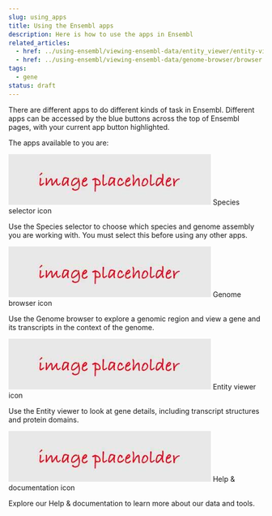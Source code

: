 ```yaml
---
slug: using_apps
title: Using the Ensembl apps
description: Here is how to use the apps in Ensembl
related_articles:
  - href: ../using-ensembl/viewing-ensembl-data/entity_viewer/entity-viewer.md
  - href: ../using-ensembl/viewing-ensembl-data/genome-browser/browser.md
tags:
  - gene
status: draft
---
```


There are different apps to do different kinds of task in Ensembl. Different apps can be accessed by the blue buttons across the top of Ensembl pages, with your current app button highlighted.

The apps available to you are:

![](../../placeholder.jpg)
Species selector icon

Use the Species selector to choose which species and genome assembly you are working with. You must select this before using any other apps.

![](../../placeholder.jpg)
Genome browser icon

Use the Genome browser to explore a genomic region and view a gene and its transcripts in the context of the genome.

![](../../placeholder.jpg)
Entity viewer icon

Use the Entity viewer to look at gene details, including transcript structures and protein domains.

![](../../placeholder.jpg)
Help & documentation icon

Explore our Help & documentation to learn more about our data and tools.
